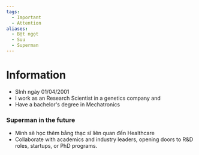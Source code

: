 ```yaml
---
tags:
  - Important
  - Attention
aliases:
  - Bột ngọt
  - Suu
  - Superman
---
```

# Information

- SInh ngày 01/04/2001
- I work as an Research Scientist in a genetics company and 
- Have a bachelor's degree in Mechatronics

### Superman in the future

- Mình sẽ học thêm bằng thạc sĩ liên quan đến Healthcare
- Collaborate with academics and industry leaders, opening doors to R&D roles, startups, or PhD programs.